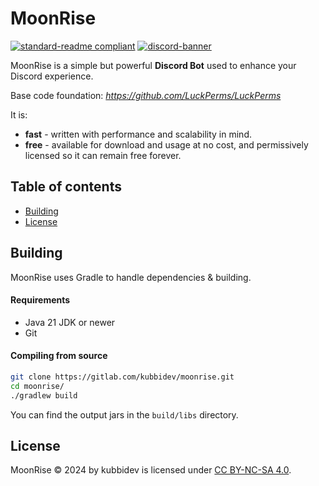 # MoonRise

[![standard-readme compliant](https://img.shields.io/badge/readme%20style-standard-brightgreen.svg?style=for-the-badge)](https://github.com/RichardLitt/standard-readme)
[![discord-banner](https://img.shields.io/discord/1258062506270654515?label=discord&style=for-the-badge&color=7289da)](https://discord.kubbidev.me)

MoonRise is a simple but powerful **Discord Bot** used to enhance your Discord experience.

Base code foundation: *https://github.com/LuckPerms/LuckPerms*

It is:

* **fast** - written with performance and scalability in mind.
* **free** - available for download and usage at no cost, and permissively licensed so it can remain free forever.

## Table of contents

- [Building](#building)
- [License](#license)

## Building

MoonRise uses Gradle to handle dependencies & building.

#### Requirements

* Java 21 JDK or newer
* Git

#### Compiling from source

```sh
git clone https://gitlab.com/kubbidev/moonrise.git
cd moonrise/
./gradlew build
```

You can find the output jars in the `build/libs` directory.

## License

MoonRise © 2024 by kubbidev is licensed under [CC BY-NC-SA 4.0](https://creativecommons.org/licenses/by-nc-sa/4.0/).